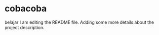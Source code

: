 # cobacoba
belajar
I am editing the README file. Adding some more details about the project description.
